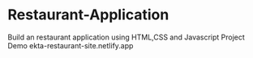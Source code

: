 # Restaurant-Application
 Build an restaurant application using HTML,CSS and Javascript
Project Demo
ekta-restaurant-site.netlify.app
